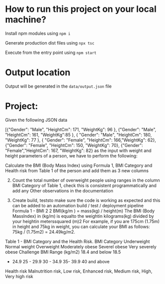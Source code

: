 # How to run this project on your local machine?

Install npm modules using `npm i`

Generate production dist files using `npx tsc`

Execute from the entry point using `npm start`

# Output location

Output will be generated in the `data/output.json` file

# Project:


Given the following JSON data

[{"Gender": "Male", "HeightCm": 171, "WeightKg": 96 }, {"Gender": "Male", "HeightCm": 161,
"WeightKg":85 }, { "Gender": "Male", "HeightCm": 180, "WeightKg": 77 }, { "Gender": "Female",
"HeightCm": 166,"WeightKg": 62}, {"Gender": "Female", "HeightCm": 150, "WeightKg": 70},
{"Gender": "Female","HeightCm": 167, "WeightKg": 82} 
as the input with weight and height
parameters of a person, we have to perform the following:

Calculate the BMI (Body Mass Index) using Formula 1, BMI Category and Health risk from
Table 1 of the person and add them as 3 new columns

2) Count the total number of overweight people using ranges in the column BMI Category of
Table 1, check this is consistent programmatically and add any Other observations in the
documentation

3) Create build, teststo make sure the code is working as expected and this can be added to an
automation build / test / deployment pipeline
Formula 1 - BMI
2 2 BMI(kg/m ) = mass(kg) / height(m)
The BMI (Body MassIndex) in (kg/m) is equalto the weightin kilograms(kg) divided by your heightin
meterssquared (m)2 For example, if you are 175cm (1.75m) in height and 75kg in weight, you can
calculate your BMI as follows: 75kg / (1.75m2) = 24.49kg/m2.

Table 1 - BMI Category and the Health Risk.
BMI Category
Underweight Normal weight Overweight Moderately obese Severel obese Very severely obese
Challenge
BMI Range (kg/m2)
18.4 and below 18.5
- 24.9
25 - 29.9
30 - 34.9
35- 39.9
40 and above

Health risk
Malnutrition risk, Low risk, Enhanced risk, Medium risk, High, Very high risk